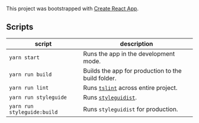 This project was bootstrapped with [Create React App](https://github.com/facebook/create-react-app).

## Scripts

| script                      | description                                                                |
| --------------------------- | -------------------------------------------------------------------------- |
| `yarn start`                | Runs the app in the development mode.                                      |
| `yarn run build`            | Builds the app for production to the build folder.                         |
| `yarn run lint`             | Runs [`tslint`](https://palantir.github.io/tslint/) across entire project. |
| `yarn run styleguide`       | Runs [`styleguidist`](https://react-styleguidist.js.org/).                 |
| `yarn run styleguide:build` | Runs `styleguidist` for production.                                        |
